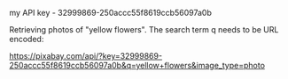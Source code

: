 my API key - 32999869-250accc55f8619ccb56097a0b

Retrieving photos of "yellow flowers". The search term q needs to be URL
encoded:

https://pixabay.com/api/?key=32999869-250accc55f8619ccb56097a0b&q=yellow+flowers&image_type=photo
